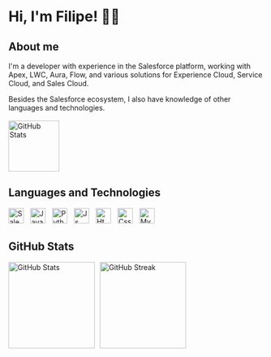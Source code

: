 # Hi, I'm Filipe! 👋🏻
## About me

I'm a developer with experience in the Salesforce platform, working with Apex, LWC, Aura, Flow, and various solutions for Experience Cloud, Service Cloud, and Sales Cloud.

Besides the Salesforce ecosystem, I also have knowledge of other languages and technologies.
<br/>
<br/>
<a href="https://www.linkedin.com/in/filipezanin" target="_blank">
    <img 
        alt="GitHub Stats" 
        width="100px" 
        src="https://cdn.jsdelivr.net/gh/devicons/devicon@latest/icons/linkedin/linkedin-original-wordmark.svg"
    />
</a>

## Languages ​​and Technologies
<img
    align="left"
    alt="Salesforce"
    title="Salesforce"
    width="30px"
    style="padding-right: 10px;" 
    src="https://cdn.jsdelivr.net/gh/devicons/devicon@latest/icons/salesforce/salesforce-original.svg" 
/>

<img 
    align="left" 
    alt="Java"
    title="Java" 
    width="30px" 
    style="padding-right: 10px;" 
    src="https://cdn.jsdelivr.net/gh/devicons/devicon@latest/icons/java/java-original.svg" 
/>


<img 
    align="left" 
    alt="Python"
    title="Python" 
    width="30px" 
    style="padding-right: 10px;" 
    src="https://cdn.jsdelivr.net/gh/devicons/devicon@latest/icons/python/python-original.svg" 
/>

<img 
    align="left" 
    alt="Js"
    title="Js" 
    width="30px" 
    style="padding-right: 10px;" 
    src="https://cdn.jsdelivr.net/gh/devicons/devicon@latest/icons/javascript/javascript-plain.svg" 
/>

<img 
    align="left" 
    alt="Html"
    title="Html" 
    width="30px" 
    style="padding-right: 10px;"
    src="https://cdn.jsdelivr.net/gh/devicons/devicon@latest/icons/html5/html5-original.svg" 
/>

<img 
    align="left" 
    alt="Css"
    title="Css" 
    width="30px" 
    style="padding-right: 10px;"
    src="https://cdn.jsdelivr.net/gh/devicons/devicon@latest/icons/css3/css3-original.svg" 
/>

<img
    align="left" 
    alt="MySql"
    title="MySql" 
    width="30px" 
    style="padding-right: 10px;"
    src="https://cdn.jsdelivr.net/gh/devicons/devicon@latest/icons/mysql/mysql-original.svg" 
/>  
          
<br/>
<br/>

## GitHub Stats
<div style="display: flex; gap: 10px;">
    <img 
        alt="GitHub Stats" 
        height="170" 
        src="https://github-readme-stats.vercel.app/api?username=filipeds&theme=algolia&show_icons=true&hide_border=true&count_private=true&include_all_commits=true&rank_icon=github" 
    />
    <img 
        alt="GitHub Streak" 
        height="170" 
        src="https://streak-stats.demolab.com?user=filipeds&theme=algolia&hide_border=true&short_numbers=true&date_format=M%20j%5B%2C%20Y%5D&exclude_days=Sun%2CSat" 
    />
</div>

